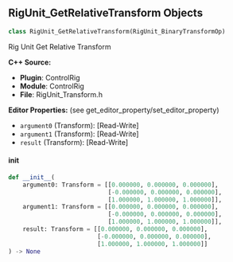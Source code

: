 ## RigUnit_GetRelativeTransform Objects

```python
class RigUnit_GetRelativeTransform(RigUnit_BinaryTransformOp)
```

Rig Unit Get Relative Transform

**C++ Source:**

- **Plugin**: ControlRig
- **Module**: ControlRig
- **File**: RigUnit_Transform.h

**Editor Properties:** (see get_editor_property/set_editor_property)

- ``argument0`` (Transform):  [Read-Write]
- ``argument1`` (Transform):  [Read-Write]
- ``result`` (Transform):  [Read-Write]

<a id="unreal.RigUnit_GetRelativeTransform.__init__"></a>

#### __init__

```python
def __init__(
    argument0: Transform = [[0.000000, 0.000000, 0.000000],
                            [-0.000000, 0.000000, 0.000000],
                            [1.000000, 1.000000, 1.000000]],
    argument1: Transform = [[0.000000, 0.000000, 0.000000],
                            [-0.000000, 0.000000, 0.000000],
                            [1.000000, 1.000000, 1.000000]],
    result: Transform = [[0.000000, 0.000000, 0.000000],
                         [-0.000000, 0.000000, 0.000000],
                         [1.000000, 1.000000, 1.000000]]
) -> None
```

<a id="unreal.RigUnit_BinaryVectorOp"></a>